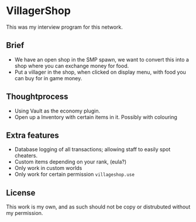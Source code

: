 # VillagerShop
This was my interview program for this network.
## Brief
- We have an open shop in the SMP spawn, we want to convert this into a shop where you can exchange money for food.
- Put a villager in the shop, when clicked on display menu, with food you can buy for in game money.
## Thoughtprocess
- Using Vault as the economy plugin.
- Open up a Inventory with certain items in it. Possibly with colouring

## Extra features
- Database logging of all transactions; allowing staff to easily spot cheaters.
- Custom items depending on your rank, (eula?)
- Only work in custom worlds
- Only work for certain permission `villageshop.use`
## License
This work is my own, and as such should not be copy or distrubuted without my permission.
